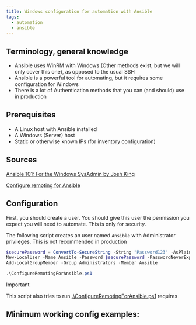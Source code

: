 ```yaml
---
title: Windows configuration for automation with Ansible
tags:
  - automation
  - ansible
---
```

Terminology, general knowledge
---
- Ansible uses WinRM with Windows (Other methods exist, but we will only cover this one), as opposed to the usual SSH
- Ansible is a powerful tool for automating, but it requires some configuration for Windows
- There is a lot of Authentication methods that you can (and should) use in production

Prerequisites
---
- A Linux host with Ansible installed
- A Windows (Server) host
- Static or otherwise known IPs (for inventory configuration)

Sources
---
[Ansible 101: For the Windows SysAdmin by Josh King](https://www.youtube.com/watch?v=SqO2HkKep90)

[Configure remoting for Ansible](https://github.com/AlbanAndrieu/ansible-windows/blob/master/files/ConfigureRemotingForAnsible.ps1)

Configuration
---
First, you should create a user. You should give this user the permission you expect you will need to automate. This is only for security.

The following script creates an user named `Ansible` with Administrator privileges. This is not recommended in production 
```powershell
$securePassword = ConvertTo-SecureString -String "Password123" -AsPlainText -Force
New-LocalUser -Name Ansible -Password $securePassword -PasswordNeverExpires -AccountNeverExpires
Add-LocalGroupMember -Group Administrators -Member Ansible

.\ConfigureRemotingForAnsible.ps1
```
>[!IMPORTANT]
>This script also tries to run [.\ConfigureRemotingForAnsible.ps1](Scripts/ConfigureRemotingForAnsible.ps1) requires 







Minimum working config examples:
--- 